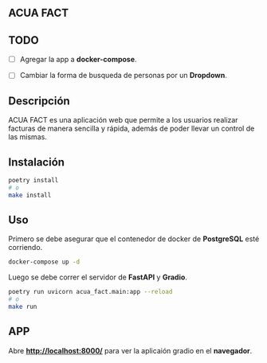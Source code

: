 ## ACUA FACT

## TODO

- [ ] Agregar la app a **docker-compose**.
- [ ] Cambiar la forma de busqueda de personas por un **Dropdown**.


## Descripción

ACUA FACT es una aplicación web que permite a los usuarios realizar facturas de manera sencilla y rápida, además de poder llevar un control de las mismas.

## Instalación

```bash
poetry install
# o
make install
```

## Uso

Primero se debe asegurar que el contenedor de docker de **PostgreSQL** esté corriendo.

```bash
docker-compose up -d
```

Luego se debe correr el servidor de **FastAPI** y **Gradio**.

```bash
poetry run uvicorn acua_fact.main:app --reload
# o
make run
```

## APP

Abre [**http://localhost:8000/**](http://localhost:8000/) para ver la aplicaión gradio en el **navegador**.